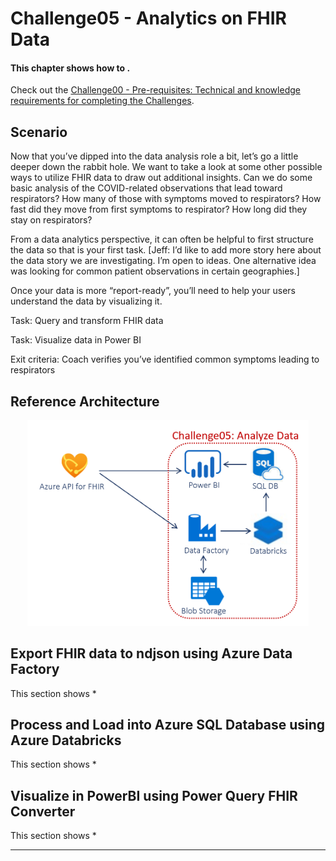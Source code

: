# Challenge05 - Analytics on FHIR Data

#### This chapter shows how to .

Check out the [Challenge00 - Pre-requisites: Technical and knowledge requirements for completing the Challenges](../Challenge00-Prerequistes/ReadMe.md).

## Scenario
Now that you’ve dipped into the data analysis role a bit, let’s go a little deeper down the rabbit hole. We want to take a look at some other possible ways to utilize FHIR data to draw out additional insights. Can we do some basic analysis of the COVID-related observations that lead toward respirators? How many of those with symptoms moved to respirators? How fast did they move from first symptoms to respirator? How long did they stay on respirators?

From a data analytics perspective, it can often be helpful to first structure the data so that is your first task. [Jeff: I’d like to add more story here about the data story we are investigating. I’m open to ideas. One alternative idea was looking for common patient observations in certain geographies.]

Once your data is more “report-ready”, you’ll need to help your users understand the data by visualizing it. 

Task: Query and transform FHIR data

Task: Visualize data in Power BI

Exit criteria: Coach verifies you’ve identified common symptoms leading to respirators

## Reference Architecture
<center><img src="../images/challenge05-architecture.png" width="450"></center>

## Export FHIR data to ndjson using Azure Data Factory
This section shows 
*

## Process and Load into Azure SQL Database using Azure Databricks
This section shows 
*

## Visualize in PowerBI using Power Query FHIR Converter
This section shows 
*

***

